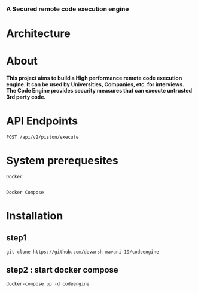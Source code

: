 ### A Secured remote code execution engine

# Architecture


# About
<h4>
    This project aims to build a High performance remote code execution engine. It can be used by Universities, Companies, etc. for interviews. The Code Engine provides security measures that can execute untrusted 3rd party code.
</h4>

# API Endpoints
```
POST /api/v2/piston/execute
```
# System prerequesites

    Docker


    Docker Compose


# Installation
## step1
```
git clone https://github.com/devarsh-mavani-19/codeengine
```

## step2 : start docker compose
```
docker-compose up -d codeengine
```
